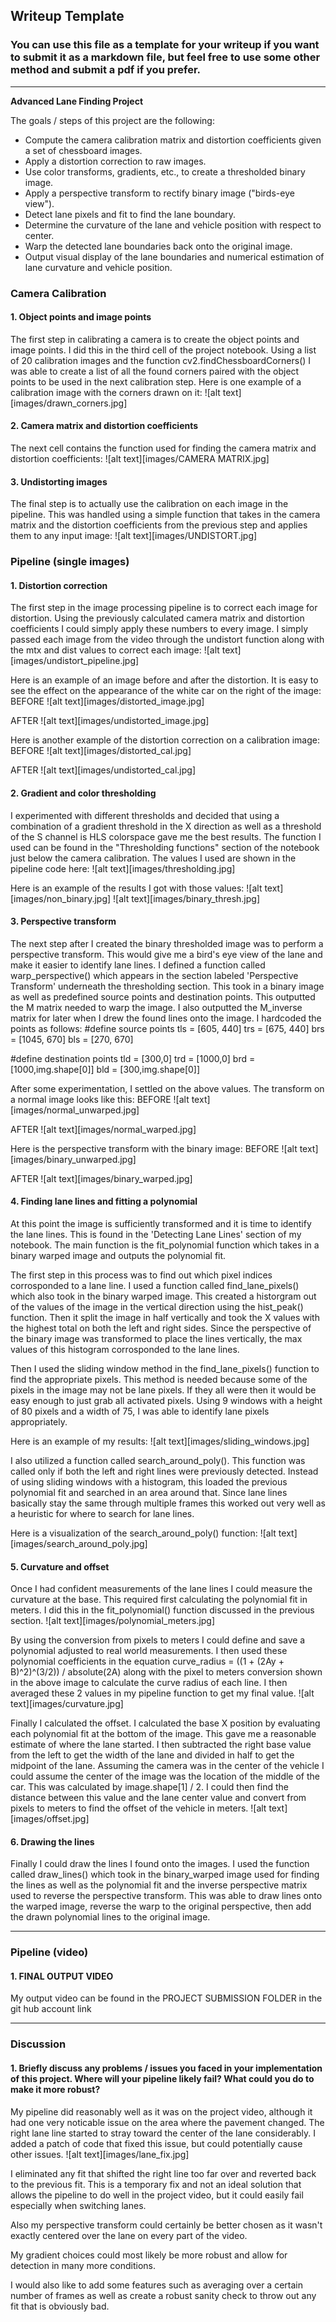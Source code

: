 ## Writeup Template

### You can use this file as a template for your writeup if you want to submit it as a markdown file, but feel free to use some other method and submit a pdf if you prefer.

---

**Advanced Lane Finding Project**

The goals / steps of this project are the following:

* Compute the camera calibration matrix and distortion coefficients given a set of chessboard images.
* Apply a distortion correction to raw images.
* Use color transforms, gradients, etc., to create a thresholded binary image.
* Apply a perspective transform to rectify binary image ("birds-eye view").
* Detect lane pixels and fit to find the lane boundary.
* Determine the curvature of the lane and vehicle position with respect to center.
* Warp the detected lane boundaries back onto the original image.
* Output visual display of the lane boundaries and numerical estimation of lane curvature and vehicle position.


### Camera Calibration

#### 1. Object points and image points
The first step in calibrating a camera is to create the object points and image points. I did this in the third cell of the project notebook. Using a list of 20 calibration images and the function cv2.findChessboardCorners() I was able to create a list of all the found corners paired with the object points to be used in the next calibration step. Here is one example of a calibration image with the corners drawn on it:
![alt text][images/drawn_corners.jpg]

#### 2. Camera matrix and distortion coefficients
The next cell contains the function used for finding the camera matrix and distortion coefficients:
![alt text][images/CAMERA MATRIX.jpg]

#### 3. Undistorting images
The final step is to actually use the calibration on each image in the pipeline. This was handled using a simple function that takes in the camera matrix and the distortion coefficients from the previous step and applies them to any input image:
![alt text][images/UNDISTORT.jpg]


### Pipeline (single images)

#### 1. Distortion correction
The first step in the image processing pipeline is to correct each image for distortion. Using the previously calculated camera matrix and distortion coefficients I could simply apply these numbers to every image. I simply passed each image from the video through the undistort function along with the mtx and dist values to correct each image:
![alt text][images/undistort_pipeline.jpg]

Here is an example of an image before and after the distortion. It is easy to see the effect on the appearance of the white car on the right of the image:
BEFORE
![alt text][images/distorted_image.jpg]

AFTER
![alt text][images/undistorted_image.jpg]

Here is another example of the distortion correction on a calibration image:
BEFORE
![alt text][images/distorted_cal.jpg]

AFTER
![alt text][images/undistorted_cal.jpg]

#### 2. Gradient and color thresholding
I experimented with different thresholds and decided that using a combination of a gradient threshold in the X direction as well as a threshold of the S channel is HLS colorspace gave me the best results. The function I used can be found in the "Thresholding functions" section of the notebook just below the camera calibration. The values I used are shown in the pipeline code here:
![alt text][images/thresholding.jpg]

Here is an example of the results I got with those values:
![alt text][images/non_binary.jpg]
![alt text][images/binary_thresh.jpg]

#### 3. Perspective transform
The next step after I created the binary thresholded image was to perform a perspective transform. This would give me a bird's eye view of the lane and make it easier to identify lane lines. I defined a function called warp_perspective() which appears in the section labeled 'Perspective Transform' underneath the thresholding section. This took in a binary image as well as predefined source points and destination points. This outputted the M matrix needed to warp the image. I also outputted the M_inverse matrix for later when I drew the found lines onto the image. I hardcoded the points as follows:
#define source points
tls = [605, 440]
trs = [675, 440]
brs = [1045, 670]
bls = [270, 670]

#define destination points
tld = [300,0]
trd = [1000,0]
brd = [1000,img.shape[0]]
bld = [300,img.shape[0]]

After some experimentation, I settled on the above values. The transform on a normal image looks like this:
BEFORE
![alt text][images/normal_unwarped.jpg]

AFTER
![alt text][images/normal_warped.jpg]

Here is the perspective transform with the binary image:
BEFORE
![alt text][images/binary_unwarped.jpg]

AFTER
![alt text][images/binary_warped.jpg]


#### 4. Finding lane lines and fitting a polynomial
At this point the image is sufficiently transformed and it is time to identify the lane lines. This is found in the 'Detecting Lane Lines' section of my notebook. The main function is the fit_polynomial function which takes in a binary warped image and outputs the polynomial fit. 

The first step in this process was to find out which pixel indices corrosponded to a lane line. I used a function called find_lane_pixels() which also took in the binary warped image. This created a historgram out of the values of the image in the vertical direction using the hist_peak() function. Then it split the image in half vertically and took the X values with the highest total on both the left and right sides. Since the perspective of the binary image was transformed to place the lines vertically, the max values of this histogram corrosponded to the lane lines.

Then I used the sliding window method in the find_lane_pixels() function to find the appropriate pixels. This method is needed because some of the pixels in the image may not be lane pixels. If they all were then it would be easy enough to just grab all activated pixels. Using 9 windows with a height of 80 pixels and a width of 75, I was able to identify lane pixels appropriately.

Here is an example of my results:
![alt text][images/sliding_windows.jpg]

I also utilized a function called search_around_poly(). This function was called only if both the left and right lines were previously detected. Instead of using sliding windows with a histogram, this loaded the previous polynomial fit and searched in an area around that. Since lane lines basically stay the same through multiple frames this worked out very well as a heuristic for where to search for lane lines.

Here is a visualization of the search_around_poly() function:
![alt text][images/search_around_poly.jpg]

#### 5. Curvature and offset
Once I had confident measurements of the lane lines I could measure the curvature at the base. This required first calculating the polynomial fit in meters. I did this in the fit_polynomial() function discussed in the previous section.
![alt text][images/polynomial_meters.jpg]

By using the conversion from pixels to meters I could define and save a polynomial adjusted to real world measurements. I then used these polynomial coefficients in the equation curve_radius = ((1 + (2Ay + B)^2)^(3/2)) / absolute(2A) along with the pixel to meters conversion shown in the above image to calculate the curve radius of each line. I then averaged these 2 values in my pipeline function to get my final value.
![alt text][images/curvature.jpg]

Finally I calculated the offset. I calculated the base X position by evaluating each polynomial fit at the bottom of the image. This gave me a reasonable estimate of where the lane started. I then subtracted the right base value from the left to get the width of the lane and divided in half to get the midpoint of the lane. Assuming the camera was in the center of the vehicle I could assume the center of the image was the location of the middle of the car. This was calculated by image.shape[1] / 2. I could then find the distance between this value and the lane center value and convert from pixels to meters to find the offset of the vehicle in meters.
![alt text][images/offset.jpg]


#### 6. Drawing the lines
Finally I could draw the lines I found onto the images. I used the function called draw_lines() which took in the binary_warped image used for finding the lines as well as the polynomial fit and the inverse perspective matrix used to reverse the perspective transform. This was able to draw lines onto the warped image, reverse the warp to the original perspective, then add the drawn polynomial lines to the original image. 

---

### Pipeline (video)

#### 1. FINAL OUTPUT VIDEO
My output video can be found in the PROJECT SUBMISSION FOLDER in the git hub account link

---

### Discussion

#### 1. Briefly discuss any problems / issues you faced in your implementation of this project.  Where will your pipeline likely fail?  What could you do to make it more robust?

My pipeline did reasonably well as it was on the project video, although it had one very noticable issue on the area where the pavement changed. The right lane line started to stray toward the center of the lane considerably. I added a patch of code that fixed this issue, but could potentially cause other issues.
![alt text][images/lane_fix.jpg]

I eliminated any fit that shifted the right line too far over and reverted back to the previous fit. This is a temporary fix and not an ideal solution that allows the pipeline to do well in the project video, but it could easily fail especially when switching lanes. 

Also my perspective transform could certainly be better chosen as it wasn't exactly centered over the lane on every part of the video. 

My gradient choices could most likely be more robust and allow for detection in many more conditions.

I would also like to add some features such as averaging over a certain number of frames as well as create a robust sanity check to throw out any fit that is obviously bad.
